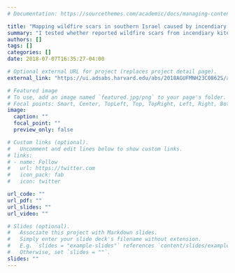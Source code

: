 ```yaml
---
# Documentation: https://sourcethemes.com/academic/docs/managing-content/

title: "Mapping wildfire scars in southern Israel caused by incendiary kites launched from the Gaza Strip in 2018"
summary: "I tested whether reported wildfire scars from incendiary kites launched within the Gaza Strip could be detected in open access satellite radar and optical data in southern Israel."
authors: []
tags: []
categories: []
date: 2018-07-07T16:35:27-04:00

# Optional external URL for project (replaces project detail page).
external_link: "https://ui.adsabs.harvard.edu/abs/2018AGUFMNH23C0862S/abstract"

# Featured image
# To use, add an image named `featured.jpg/png` to your page's folder.
# Focal points: Smart, Center, TopLeft, Top, TopRight, Left, Right, BottomLeft, Bottom, BottomRight.
image:
  caption: ""
  focal_point: ""
  preview_only: false

# Custom links (optional).
#   Uncomment and edit lines below to show custom links.
# links:
# - name: Follow
#   url: https://twitter.com
#   icon_pack: fab
#   icon: twitter

url_code: ""
url_pdf: ""
url_slides: ""
url_video: ""

# Slides (optional).
#   Associate this project with Markdown slides.
#   Simply enter your slide deck's filename without extension.
#   E.g. `slides = "example-slides"` references `content/slides/example-slides.md`.
#   Otherwise, set `slides = ""`.
slides: ""
---
```



